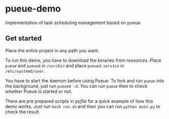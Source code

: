 # pueue-demo
Implementation of task scheduling management based on pueue

## Get started
Place the entire project in any path you want. 

To run this demo, you have to download the binaries from _resources_. Place `pueue` and `pueued` in `/usr/bin` and place `pueued.service` in `/etc/systemd/user`.

You have to start the daemon before using Pueue. To fork and run `pueue` into the background, just run `pueued -d`. You can run `pueue` then to check whether Pueue is started or not.

There are pre prepared scripts in _pyfile_ for a quick example of how this demo works. Just run `bash run.sh` and then you can run `python main.py` to check the result.